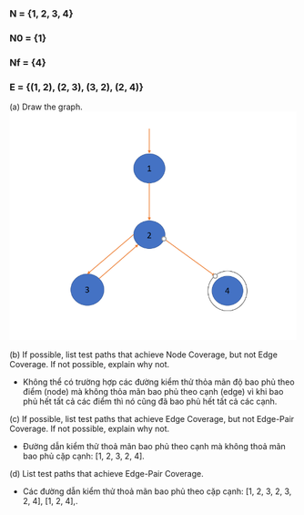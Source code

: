 ### N = {1, 2, 3, 4}
### N0 = {1}
### Nf = {4}
### E = {(1, 2), (2, 3), (3, 2), (2, 4)}

(a) Draw the graph.
![image](image/7.2.2-4.png)

(b) If possible, list test paths that achieve Node Coverage, but not Edge Coverage. If not possible, explain why not.
* Không thể có trường hợp các đường kiểm thử thỏa mãn độ bao phủ theo điểm (node) mà không thỏa mãn bao phủ theo cạnh (edge) vì khi bao phủ hết tất cả các điểm thì nó cũng đã bao phủ hết tất cả các cạnh.

(c) If possible, list test paths that achieve Edge Coverage, but not Edge-Pair Coverage. If not possible, explain why not.
* Đường dẫn kiểm thử thoả mãn bao phủ theo cạnh mà không thoả mãn bao phủ cặp cạnh: [1, 2, 3, 2, 4].

(d) List test paths that achieve Edge-Pair Coverage.
* Các đường dẫn kiểm thử thoả mãn bao phủ theo cặp cạnh:  [1, 2, 3, 2, 3, 2, 4], [1, 2, 4],.